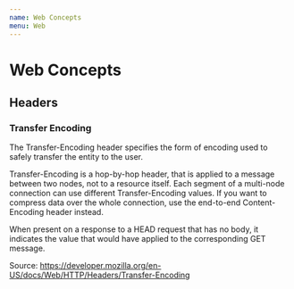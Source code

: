 ```yaml
---
name: Web Concepts
menu: Web
---
```


# Web Concepts

## Headers

### Transfer Encoding

The Transfer-Encoding header specifies the form of encoding used to safely transfer the entity to the user.

Transfer-Encoding is a hop-by-hop header, that is applied to a message between two nodes, not to a resource itself. Each segment of a multi-node connection can use different Transfer-Encoding values. If you want to compress data over the whole connection, use the end-to-end Content-Encoding header instead.

When present on a response to a HEAD request that has no body, it indicates the value that would have applied to the corresponding GET message.

Source: https://developer.mozilla.org/en-US/docs/Web/HTTP/Headers/Transfer-Encoding
